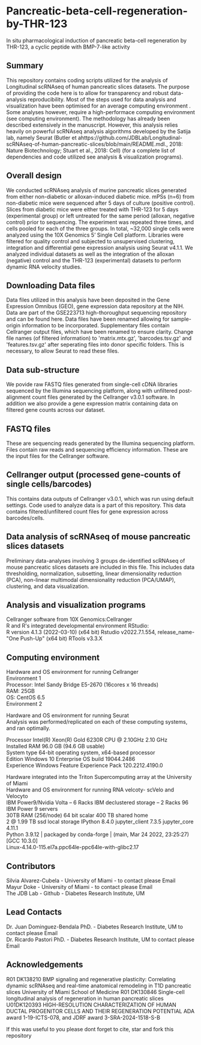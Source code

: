 # Pancreatic-beta-cell-regeneration-by-THR-123
In situ pharmacological induction of pancreatic beta-cell regeneration by THR-123, a cyclic peptide with BMP-7-like activity

Summary
--------
This repository contains coding scripts utilized for the analysis of Longitudinal scRNAseq of human pancreatic slices datasets. The purpose of providing the code here is to allow for transparency and robust data-analysis reproducibility. Most of the steps used for data analysis and visualization have been optimised for an average computing environment . Some analyses however, require a high-performace computing environment (see computing environment). The methodology has already been described extensively in the manuscript. However, this analysis relies heavily on powerful scRNAseq analysis algorithms developed by the Satija lab, namely Seurat (Butler et ahttps://github.com/JDBLab/Longitudinal-scRNAseq-of-human-pancreatic-slices/blob/main/README.mdl., 2018: Nature Biotechnology; Stuart et al., 2018: Cell) (for a complete list of dependencies and code utilized see analysis & visualization programs).

Overall design
----------------
We conducted scRNAseq analysis of murine pancreatic slices generated from either non-diabetic or alloxan-induced diabetic mice. mPSs (n=6) from non-diabetic mice were sequenced after 5 days of culture (positive control). Slices from diabetic mice were either treated with THR-123 for 5 days (experimental group) or left untreated for the same period (alloxan, negative control) prior to sequencing. The experiment was repeated three times, and cells pooled for each of the three groups. In total, ~32,000 single cells were analyzed using the 10X Genomics 5’ Single Cell platform. Libraries were filtered for quality control and subjected to unsupervised clustering, integration and differential gene expression analysis using Seurat v4.1.1. We analyzed individual datasets as well as the integration of the alloxan (negative) control and the THR-123 (experimental) datasets to perform dynamic RNA velocity studies.

Downloading Data files
-----------------------------
Data files utilized in this analysis have been deposited in the Gene Expression Omnibus (GEO), gene expression data repository at the NIH. Data are part of the GSE223713 high-thoroughput sequencing repository and can be found here. Data files have been renamed allowing for sample-origin information to be incorporated. Supplementary files contain Cellranger output files, which have been renamed to ensure clarity. Change file names (of filtered information) to 'matrix.mtx.gz', 'barcodes.tsv.gz' and 'features.tsv.gz' after seperating files into donor specific folders. This is necessary, to allow Seurat to read these files. 

Data sub-structure
------------------------
We povide raw FASTQ files generated from single-cell cDNA libraries sequenced by the Illumina sequencing platform, along with unfiltered post-alignment count files generated by the Cellranger v3.0.1 software. In addition we also provide a gene expression matrix containing data on filtered gene counts across our dataset.

FASTQ files
------------------
These are sequencing reads generated by the Illumina sequencing platform. Files contain raw reads and sequencing efficiency information. These are the input files for the Cellranger software.

Cellranger output (processed gene-counts of single cells/barcodes)
---------------------------------------------------
This contains data outputs of Cellranger v3.0.1, which was run using default settings. Code used to analyze data is a part of this repository. This data contains filtered/unfiltered count files for gene expression across barcodes/cells.

Data analysis of scRNAseq of mouse pancreatic slices datasets
----------------------------------------------------------------------------------------
Preliminary data-analyses involving 3 groups de-identified scRNAseq of mouse pancreatic slices datasets are included in this file. This includes data thresholding, normalization, subsetting, linear dimensionality reduction (PCA), non-linear multimodal dimensionality reduction (PCA/UMAP), clustering, and data visualization.

Analysis and visualization programs
--------------------------------------------
Cellranger software from 10X Genomics:Cellranger  
R and R's integrated developmental environment RStudio:     
R version 4.1.3 (2022-03-10) (x64 bit)
Rstudio v2022.7.1.554, release_name- "One Push-Up" (x64 bit)
RTools v3.3.X

Computing environment
-----------------------
Hardware and OS environment for running Cellranger    
Environment 1  
Processor: Intel Sandy Bridge E5-2670 (16cores x 16 threads)    
RAM: 25GB   
OS: CentOS 6.5    
Environment 2   

Hardware and OS environment for running Seurat     
Analysis was performed/replicated on each of these computing systems, and ran optimally.  

Processor	Intel(R) Xeon(R) Gold 6230R CPU @ 2.10GHz   2.10 GHz  
Installed RAM	96.0 GB (94.6 GB usable)  
System type	64-bit operating system, x64-based processor  
Edition	Windows 10 Enterprise 
OS build	19044.2486  
Experience	Windows Feature Experience Pack 120.2212.4190.0 

Hardware integrated into the Triton Supercomputing array at the University of Miami   
Hardware and OS environment for running RNA velcoty- scVelo and Velocyto  
IBM Power9/Nvidia Volta – 6 Racks 
IBM declustered storage – 2 Racks 
96 IBM Power 9 servers  
30TB RAM (256/node) 
64 bit scalar 
400 TB shared home  
2 @ 1.99 TB ssd local storage 
IPython             8.4.0 
jupyter_client      7.3.5 
jupyter_core        4.11.1  
Python 3.9.12 | packaged by conda-forge | (main, Mar 24 2022, 23:25:27) [GCC 10.3.0]  
Linux-4.14.0-115.el7a.ppc64le-ppc64le-with-glibc2.17  

Contributors
------------------
Silvia Alvarez-Cubela - University of Miami - to contact please Email  
Mayur Doke - University of Miami - to contact please Email  
The JDB Lab - Github - Diabetes Research Institute, UM

Lead Contacts
---------------------
Dr. Juan Dominguez-Bendala PhD. - Diabetes Research Institute, UM to contact please Email                                                                                 
Dr. Ricardo Pastori PhD. - Diabetes Research Institute, UM  to contact please Email

Acknowledgements
-------------------
R01 DK138210	BMP signaling and regenerative plasticity: Correlating dynamic scRNAseq and real-time anatomical remodeling in T1D pancreatic slices	University of Miami School of Medicine 
R01 DK130846  Single-cell longitudinal analysis of regeneration in human pancreatic slices
U01DK120393   HIGH-RESOLUTION CHARACTERIZATION OF HUMAN DUCTAL PROGENITOR CELLS AND THEIR REGENERATION POTENTIAL
ADA award 1-19-ICTS-078, and JDRF award 3-SRA-2024-1518-S-B

If this was useful to you please dont forget to cite, star and fork this repository
